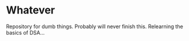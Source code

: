 # Whatever

Repository for dumb things. Probably will never finish this. Relearning the basics of DSA...